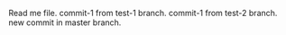 Read me file.
commit-1 from test-1 branch.
commit-1 from test-2 branch.
new commit in master branch.

